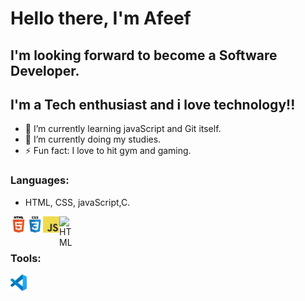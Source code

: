 # Hello there, I'm Afeef 
## I'm looking forward to become a Software Developer.
## I'm a Tech enthusiast and i love technology!!

- 🌱 I’m currently learning javaScript and Git itself.
- 👯 I’m currently doing my studies.
- ⚡ Fun fact: I love to hit gym and gaming. 


### Languages: 
  - HTML, CSS, javaScript,C.
<img align="left" alt="HTML" width="26px" src="https://raw.githubusercontent.com/github/explore/80688e429a7d4ef2fca1e82350fe8e3517d3494d/topics/html/html.png"/>
<img align="left" alt="CSS" width="26px" src="https://raw.githubusercontent.com/github/explore/80688e429a7d4ef2fca1e82350fe8e3517d3494d/topics/css/css.png"/>
<img align="left" alt="Javascript" width="26px" src="https://raw.githubusercontent.com/github/explore/80688e429a7d4ef2fca1e82350fe8e3517d3494d/topics/javascript/javascript.png"/>
<img align="left" alt="HTML" width="26px" src="https://upload.wikimedia.org/wikipedia/commons/thumb/1/18/C_Programming_Language.svg/1200px-C_Programming_Language.svg.png"/>


<br/>
<br/>

### Tools:  

<img align="left" alt="Visual Studio Code" width="26px" src="https://raw.githubusercontent.com/github/explore/80688e429a7d4ef2fca1e82350fe8e3517d3494d/topics/visual-studio-code/visual-studio-code.png" />




